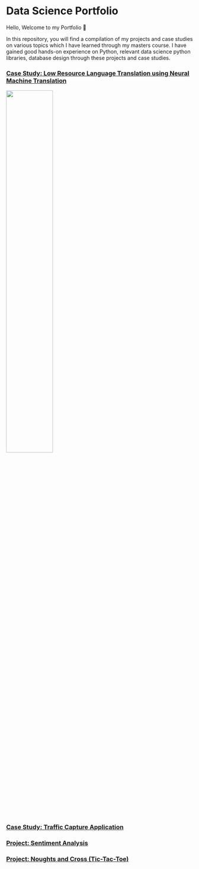 # Data Science Portfolio

Hello, Welcome to my Portfolio 🙂

In this repository, you will find a compilation of my projects and case studies on various topics which I have learned through my masters course. I have gained good hands-on experience on Python, relevant data science python libraries, database design through these projects and case studies.

### [Case Study: Low Resource Language Translation using Neural Machine Translation](https://github.com/PrathyushaBajanthri/DataScience_Portfolio/tree/work-in-progress/deep_learning/low_resource_language_translation)

<img src="https://user-images.githubusercontent.com/16319829/81180309-2b51f000-8fee-11ea-8a78-ddfe8c3412a7.png" width=50% height=50%>

### [Case Study: Traffic Capture Application](https://github.com/PrathyushaBajanthri/DataScience_Portfolio/tree/master/programming_and_databases/traffic_capture_application)

### [Project: Sentiment Analysis](https://github.com/PrathyushaBajanthri/DataScience_Portfolio/tree/master/machine_learning/sentiment_analysis)

### [Project: Noughts and Cross (Tic-Tac-Toe)](https://github.com/PrathyushaBajanthri/DataScience_Portfolio/tree/master/programming_and_databases/tic_tac_toe) 
